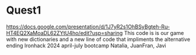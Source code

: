 # Quest1
https://docs.google.com/presentation/d/1J7yR2s1OhBSyBgteh-Ru-HT4EQ2XaMoaDL62ZYtU4ho/edit?usp=sharing
This code is is our game with new dictionaries and a new line of code that impliments the alternative ending
Ironhack 2024 april-july bootcamp Natalia, JuanFran, Javi
